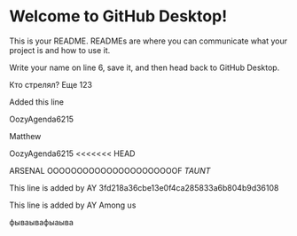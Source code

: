 # Welcome to GitHub Desktop!

This is your README. READMEs are where you can communicate what your project is and how to use it.

Write your name on line 6, save it, and then head back to GitHub Desktop.


Кто стрелял?
Еще
123

Added this line

OozyAgenda6215

Matthew

OozyAgenda6215
<<<<<<< HEAD



ARSENAL OOOOOOOOOOOOOOOOOOOOOOF
*TAUNT*

This line is added by AY
3fd218a36cbe13e0f4ca285833a6b804b9d36108


This line is added by AY
Among us


фываывафыаыва


